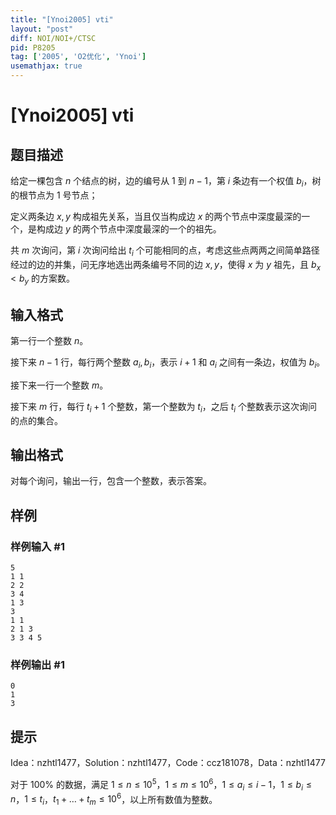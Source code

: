 ```yaml
---
title: "[Ynoi2005] vti"
layout: "post"
diff: NOI/NOI+/CTSC
pid: P8205
tag: ['2005', 'O2优化', 'Ynoi']
usemathjax: true
---
```


# [Ynoi2005] vti
## 题目描述

给定一棵包含 $n$ 个结点的树，边的编号从 $1$ 到 $n-1$，第 $i$ 条边有一个权值 $b_i$，树的根节点为 $1$ 号节点；

定义两条边 $x,y$ 构成祖先关系，当且仅当构成边 $x$ 的两个节点中深度最深的一个，是构成边 $y$ 的两个节点中深度最深的一个的祖先。

共 $m$ 次询问，第 $i$ 次询问给出 $t_i$ 个可能相同的点，考虑这些点两两之间简单路径经过的边的并集，问无序地选出两条编号不同的边 $x,y$，使得 $x$ 为 $y$ 祖先，且 $b_x<b_y$ 的方案数。
## 输入格式

第一行一个整数 $n$。

接下来 $n-1$ 行，每行两个整数 $a_i,b_i$，表示 $i+1$ 和 $a_i$ 之间有一条边，权值为 $b_i$。

接下来一行一个整数 $m$。

接下来 $m$ 行，每行 $t_i+1$ 个整数，第一个整数为 $t_i$，之后 $t_i$ 个整数表示这次询问的点的集合。
## 输出格式

对每个询问，输出一行，包含一个整数，表示答案。
## 样例

### 样例输入 #1
```
5
1 1
2 2
3 4
1 3
3
1 1
2 1 3
3 3 4 5
```
### 样例输出 #1
```
0
1
3
```
## 提示

Idea：nzhtl1477，Solution：nzhtl1477，Code：ccz181078，Data：nzhtl1477

对于 $100\%$ 的数据，满足 $1\le n\le 10^5$，$1\le m\le 10^6$，$1\le a_i\le i-1$，$1\le b_i\le n$，$1\le t_i$，$t_1+\dots+t_m\le 10^6$，以上所有数值为整数。
